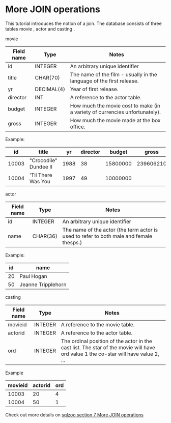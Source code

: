 # More JOIN operations

This tutorial introduces the notion of a join. The database consists of three tables movie , actor and casting .

movie

Field name | Type | Notes
----------|----------|----------
id | INTEGER | An arbitrary unique identifier
title | CHAR(70) | The name of the film - usually in the language of the first release.
yr | DECIMAL(4) | Year of first release.
director | INT | A reference to the actor table.
budget | INTEGER | How much the movie cost to make (in a variety of currencies unfortunately).
gross | INTEGER | How much the movie made at the box office.

Example:

id | title | yr | director | budget | gross
----------|----------|----------|---------|-------|----------
10003 | "Crocodile" Dundee II | 1988 | 38 | 15800000 | 239606210
10004 | 'Til There Was You | 1997 | 49 | 10000000


actor

Field name  | Type  | Notes
----------|----------|----------
id  | INTEGER  | An arbitrary unique identifier
name  | CHAR(36)  | The name of the actor (the term actor is used to refer to both male and female thesps.)

Example:

id | name
--------|--------
20 | Paul Hogan
50 | Jeanne Tripplehorn

casting

Field name  | Type  | Notes
--------|--------|----------
movieid  | INTEGER  | A reference to the movie table.
actorid  | INTEGER  | A reference to the actor table.
ord  | INTEGER  | The ordinal position of the actor in the cast list. The star of the movie will have ord value 1 the co-star will have value 2, ...

Example

movieid | actorid | ord
------------|---------|-------
10003 | 20 | 4
10004 | 50 | 1




Check out more details on [sqlzoo section 7 More JOIN operations](https://sqlzoo.net/wiki/More_JOIN_operations)
